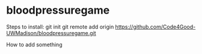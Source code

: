 # bloodpressuregame
Steps to install:
git init
git remote add origin https://github.com/Code4Good-UWMadison/bloodpressuregame.git

How to add something
